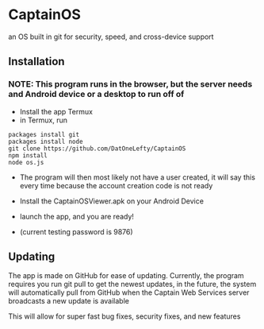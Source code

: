 # CaptainOS
an OS built in git for security, speed, and cross-device support

## Installation
### NOTE: This program runs in the browser, but the server needs and Android device or a desktop to run off of
* Install the app Termux
* in Termux, run

~~~~
packages install git
packages install node
git clone https://github.com/DatOneLefty/CaptainOS
npm install
node os.js
~~~~
* The program will then most likely not have a user created, it will say this every time because the account creation code is not ready
* Install the CaptainOSViewer.apk on your Android Device
* launch the app, and you are ready!

* (current testing password is 9876)
## Updating
The app is made on GitHub for ease of updating. Currently, the program requires you run git pull to get the newest updates, in the future, the system will automatically pull from GitHub when the Captain Web Services server broadcasts a new update is available

This will allow for super fast bug fixes, security fixes, and new features
